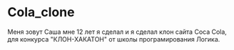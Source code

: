# Cola_clone
Меня зовут Саша мне 12 лет я сделал и я сделал клон сайта Coca Cola, для конкурса "КЛОН-ХАКАТОН" от школы програмирования Логика.
